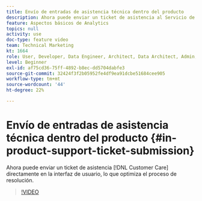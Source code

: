```yaml
---
title: Envío de entradas de asistencia técnica dentro del producto
description: Ahora puede enviar un ticket de asistencia al Servicio de atención al cliente directamente en la interfaz de usuario, lo que optimiza el proceso de resolución.
feature: Aspectos básicos de Analytics
topics: null
activity: use
doc-type: feature video
team: Technical Marketing
kt: 1664
role: User, Developer, Data Engineer, Architect, Data Architect, Admin, Leader
level: Beginner
exl-id: af75cd36-75ff-4892-b8ec-dd5704dabfe3
source-git-commit: 32424f3f2b05952fe4df9ea91dcbe51684cee905
workflow-type: tm+mt
source-wordcount: '44'
ht-degree: 22%

---
```


# Envío de entradas de asistencia técnica dentro del producto {#in-product-support-ticket-submission}

Ahora puede enviar un ticket de asistencia [!DNL Customer Care] directamente en la interfaz de usuario, lo que optimiza el proceso de resolución.

>[!VIDEO](https://video.tv.adobe.com/v/23133/?quality=12)

